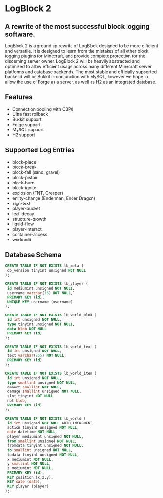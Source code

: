 LogBlock 2
==========

A rewrite of the most successful block logging software.
--------------------------------------------------------

LogBlock 2 is a ground up rewrite of LogBlock designed to be more efficient and versatile. It is designed to learn from the mistakes of all other block logging plugins for Minecraft, and provide complete protection for the discerning server owner. LogBlock 2 will be heavily abstracted and optimized to allow efficient usage across many different Minecraft server platforms and database backends. The most stable and officially supported backend will be Bukkit in conjunction with MySQL, however we hope to allow the use of Forge as a server, as well as H2 as an integrated database.

Features
--------

* Connection pooling with C3P0
* Ultra fast rollback
* Bukkit support
* Forge support
* MySQL support
* H2 support

Supported Log Entries
---------------------

* block-place
* block-break
* block-fall (sand, gravel)
* block-piston
* block-burn
* block-ignite
* explosion (TNT, Creeper)
* entity-change (Enderman, Ender Dragon)
* sign-text
* player-bucket
* leaf-decay
* structure-growth
* liquid-flow
* player-interact
* container-access
* worldedit

Database Schema
---------------
```SQL
CREATE TABLE IF NOT EXISTS lb_meta (
 db_version tinyint unsigned NOT NULL
);
```

```SQL
CREATE TABLE IF NOT EXISTS lb_player (
 id mediumint unsigned NOT NULL,
 username varchar(16) NOT NULL,`
 PRIMARY KEY (id),
 UNIQUE KEY username (username)
);
```

```SQL
CREATE TABLE IF NOT EXISTS lb_world_blob (
 id int unsigned NOT NULL,
 type tinyint unsigned NOT NULL,
 data blob NOT NULL
 PRIMARY KEY (id)
);
```

```SQL
CREATE TABLE IF NOT EXISTS lb_world_text (
 id int unsigned NOT NULL,
 text varchar(255) NOT NULL,
 PRIMARY KEY (id)
);
```

```SQL
CREATE TABLE IF NOT EXISTS lb_world_item (
 id int unsigned NOT NULL,
 type smallint unsigned NOT NULL,
 amount smallint NOT NULL,
 damage smallint unsigned NOT NULL,
 slot tinyint NOT NULL,
 nbt blob,
 PRIMARY KEY (id)
);
```

```SQL
CREATE TABLE IF NOT EXISTS lb_world (
 id int unsigned NOT NULL AUTO_INCREMENT,
 action tinyint unsigned NOT NULL,
 date datetime NOT NULL,
 player mediumint unsigned NOT NULL,
 from smallint unsigned NOT NULL,
 fromdata tinyint unsigned NOT NULL,
 to smallint unsigned NOT NULL,
 todata tinyint unsigned NOT NULL,
 x mediumint NOT NULL,
 y smallint NOT NULL,
 z mediumint NOT NULL,
 PRIMARY KEY (id),
 KEY position (x,z,y),
 KEY date (date),
 KEY player (player)
);
```
